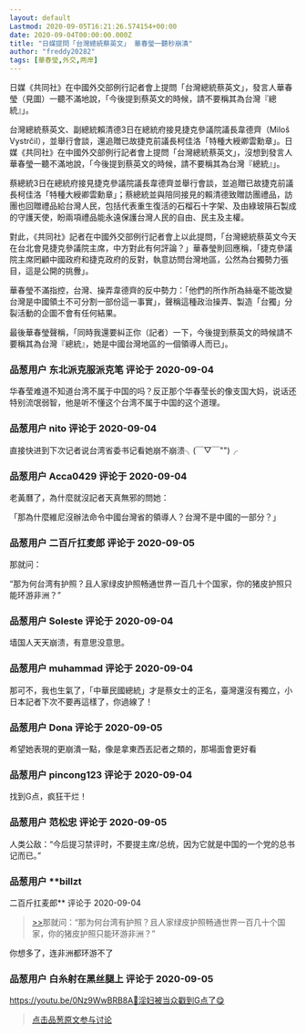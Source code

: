 ```yaml
---
layout: default
Lastmod: 2020-09-05T16:21:26.574154+00:00
date: 2020-09-04T00:00:00.000Z
title: "日媒提問「台灣總統蔡英文」 華春瑩一聽秒崩潰"
author: "freddy20282"
tags: [華春瑩,外交,两岸]
---
```


日媒《共同社》在中國外交部例行記者會上提問「台灣總統蔡英文」，發言人華春瑩（見圖）一聽不滿地說，「今後提到蔡英文的時候，請不要稱其為台灣『總統』」。  
  
台灣總統蔡英文、副總統賴清德3日在總統府接見捷克參議院議長韋德齊（Miloš Vystrčil），並舉行會談，還追贈已故捷克前議長柯佳洛「特種大綬卿雲勳章」。日媒《共同社》在中國外交部例行記者會上提問「台灣總統蔡英文」，沒想到發言人華春瑩一聽不滿地說，「今後提到蔡英文的時候，請不要稱其為台灣『總統』」。  
  
蔡總統3日在總統府接見捷克參議院議長韋德齊並舉行會談，並追贈已故捷克前議長柯佳洛「特種大綬卿雲勳章」；蔡總統並與陪同接見的賴清德致贈訪團禮品，訪團也回贈禮品給台灣人民，包括代表重生復活的石榴石十字架、及由綠玻隕石製成的守護天使，盼兩項禮品能永遠保護台灣人民的自由、民主及主權。  
  
對此，《共同社》記者在中國外交部例行記者會上以此提問，「台灣總統蔡英文今天在台北會見捷克參議院主席，中方對此有何評論？」華春瑩則回應稱，「捷克參議院主席罔顧中國政府和捷克政府的反對，執意訪問台灣地區，公然為台獨勢力張目，這是公開的挑釁」。  
  
華春瑩不滿指控，台灣、操弄韋德齊的反中勢力：「他們的所作所為絲毫不能改變台灣是中國領土不可分割一部份這一事實」，聲稱這種政治操弄、製造「台獨」分裂活動的企圖不會有任何結果。  
  
最後華春瑩聲稱，「同時我還要糾正你（記者）一下，今後提到蔡英文的時候請不要稱其為台灣『總統』，她是中國台灣地區的一個領導人而已」。

            
### 品葱用户 **东北派克服派克笔** 评论于 2020-09-04
        
华春莹难道不知道台湾不属于中国的吗？反正那个华春莹长的像支国大妈，说话还特别流氓弱智，他是听不懂这个台湾不属于中国的这个道理。
        


            
### 品葱用户 **nito** 评论于 2020-09-04
        
直接快进到下次记者说台湾省委书记看她崩不崩溃╮(￣▽￣"")╭
        


            
### 品葱用户 **Acca0429** 评论于 2020-09-04
        
老黃曆了，為什麼就沒記者天真無邪的問她：  
  
「那為什麼維尼沒辦法命令中國台灣省的領導人？台灣不是中國的一部分？」
        


            
### 品葱用户 **二百斤扛麦郎** 评论于 2020-09-05
        
那就问：  
  
“那为何台湾有护照？且人家绿皮护照畅通世界一百几十个国家，你的猪皮护照只能环游非洲？”
        


            
### 品葱用户 **Soleste** 评论于 2020-09-04
        
墙国人天天崩溃，有意思没意思。
        


            
### 品葱用户 **muhammad** 评论于 2020-09-04
        
那可不，我也生氣了，「中華民國總統」才是蔡女士的正名，臺灣還沒有獨立，小日本記者下次不要再這樣了，你過線了！
        


            
### 品葱用户 **Dona** 评论于 2020-09-05
        
希望她表現的更崩潰一點，像是拿東西丟記者之類的，那場面會更好看
        


            
### 品葱用户 **pincong123** 评论于 2020-09-04
        
找到G点，疯狂干烂！
        


            
### 品葱用户 **范松忠** 评论于 2020-09-05
        
人类公敌：“今后提习禁评时，不要提主席/总统，因为它就是中国的一个党的总书记而已。”
        


            
### 品葱用户 **billzt 
二百斤扛麦郎** 评论于 2020-09-04
        
> [\>>]( "/article/item_id-489454#")那就问：“那为何台湾有护照？且人家绿皮护照畅通世界一百几十个国家，你的猪皮护照只能环游非洲？”

  
  
你想多了，连非洲都环游不了
        


            
### 品葱用户 **白糸射在黑丝腿上** 评论于 2020-09-05
        
https://youtu.be/0Nz9WwBRB8A🤤淫妇被当众戳到G点了😋
        






> [点击品葱原文参与讨论](https://pincong.rocks/article/23764)

